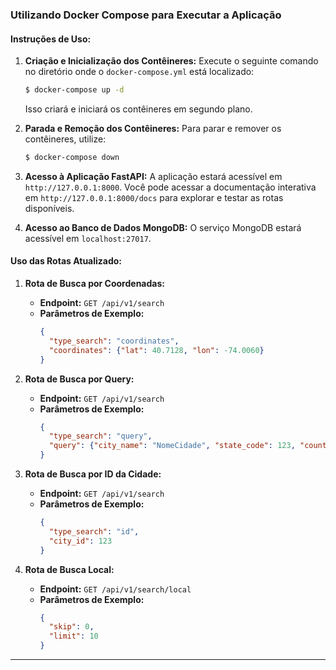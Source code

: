 ### Utilizando Docker Compose para Executar a Aplicação

#### Instruções de Uso:

1. **Criação e Inicialização dos Contêineres:**
   Execute o seguinte comando no diretório onde o `docker-compose.yml` está localizado:

   ```bash
   $ docker-compose up -d
   ```

   Isso criará e iniciará os contêineres em segundo plano.

2. **Parada e Remoção dos Contêineres:**
   Para parar e remover os contêineres, utilize:

   ```bash
   $ docker-compose down
   ```

3. **Acesso à Aplicação FastAPI:**
   A aplicação estará acessível em `http://127.0.0.1:8000`. Você pode acessar a documentação interativa em `http://127.0.0.1:8000/docs` para explorar e testar as rotas disponíveis.

4. **Acesso ao Banco de Dados MongoDB:**
   O serviço MongoDB estará acessível em `localhost:27017`.

#### Uso das Rotas Atualizado:

1. **Rota de Busca por Coordenadas:**
   - **Endpoint:** `GET /api/v1/search`
   - **Parâmetros de Exemplo:**
     ```json
     {
       "type_search": "coordinates",
       "coordinates": {"lat": 40.7128, "lon": -74.0060}
     }
     ```

2. **Rota de Busca por Query:**
   - **Endpoint:** `GET /api/v1/search`
   - **Parâmetros de Exemplo:**
     ```json
     {
       "type_search": "query",
       "query": {"city_name": "NomeCidade", "state_code": 123, "country_code": 456}
     }
     ```

3. **Rota de Busca por ID da Cidade:**
   - **Endpoint:** `GET /api/v1/search`
   - **Parâmetros de Exemplo:**
     ```json
     {
       "type_search": "id",
       "city_id": 123
     }
     ```

4. **Rota de Busca Local:**
   - **Endpoint:** `GET /api/v1/search/local`
   - **Parâmetros de Exemplo:**
     ```json
     {
       "skip": 0,
       "limit": 10
     }
     ```
---
